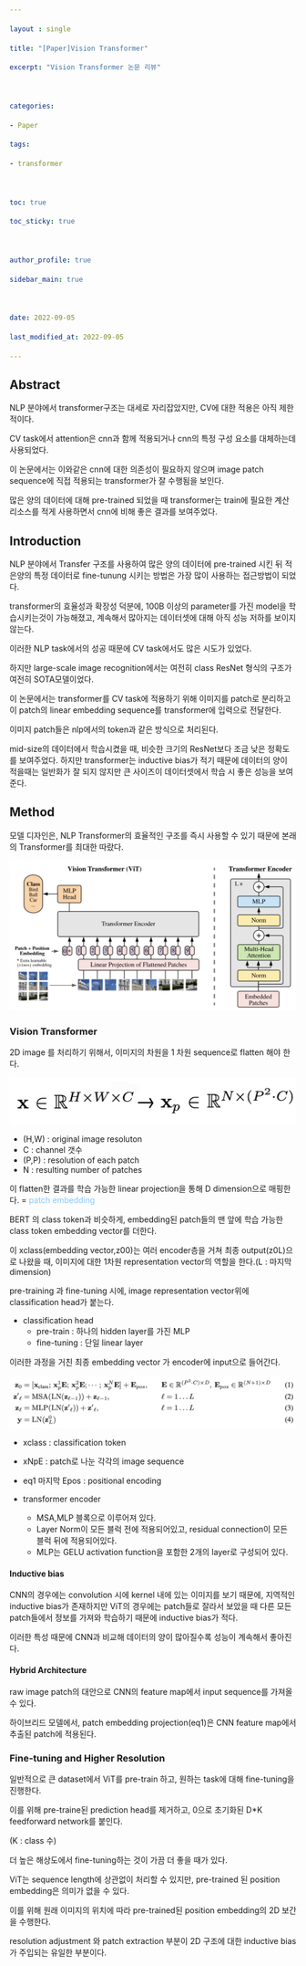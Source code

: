 ```yaml
---

layout : single

title: "[Paper]Vision Transformer"

excerpt: "Vision Transformer 논문 리뷰"



categories:

- Paper

tags:

- transformer



toc: true

toc_sticky: true



author_profile: true

sidebar_main: true



date: 2022-09-05

last_modified_at: 2022-09-05

---
```


## Abstract



NLP 분야에서 transformer구조는 대세로 자리잡았지만, CV에 대한 적용은 아직 제한적이다.

CV task에서 attention은 cnn과 함께 적용되거나 cnn의 특정 구성 요소를 대체하는데 사용되었다.

이 논문에서는 이와같은 cnn에 대한 의존성이 필요하지 않으며 image patch sequence에 직접 적용되는 transformer가 잘 수행됨을 보인다.

많은 양의 데이터에 대해 pre-trained 되었을 때 transformer는 train에 필요한 계산 리소스를 적게 사용하면서 cnn에 비해 좋은 결과를 보여주었다.



## Introduction

NLP 분야에서 Transfer 구조를 사용하여 많은 양의 데이터에 pre-trained 시킨 뒤 적은양의 특정 데이터로 fine-tunung 시키는 방법은 가장 많이 사용하는 접근방법이 되었다.

transformer의 효율성과 확장성 덕분에, 100B 이상의 parameter를 가진 model을 학습시키는것이 가능해졌고, 계속해서 많아지는 데이터셋에 대해 아직 성능 저하를 보이지 않는다.

이러한 NLP task에서의 성공 때문에 CV task에서도 많은 시도가 있었다.

하지만 large-scale image recognition에서는 여전히 class ResNet 형식의 구조가 여전히 SOTA모델이었다.



이 논문에서는 transformer를 CV task에 적용하기 위해 이미지를 patch로 분리하고 이 patch의 linear embedding sequence를 transformer에 입력으로 전달한다.

이미지 patch들은 nlp에서의 token과 같은 방식으로 처리된다.



mid-size의 데이터에서 학습시켰을 때, 비슷한 크기의 ResNet보다 조금 낮은 정확도를 보여주었다. 하지만 transformer는 inductive bias가 적기 때문에 데이터의 양이 적을때는 일반화가 잘 되지 않지만 큰 사이즈이 데이터셋에서 학습 시 좋은 성능을 보여준다.



## Method

모델 디자인은, NLP Transformer의 효율적인 구조를 즉시 사용할 수 있기 때문에 본래의 Transformer를 최대한 따랐다.

<p align="center"><img src="/assets/images/Paper/ViT/figure_1.png"></p>



### Vision Transformer

2D image 를 처리하기 위해서, 이미지의 차원을 1 차원 sequence로 flatten 해야 한다.

<p align="center"><img src="/assets/images/Paper/ViT/figure_2.png"></p>

- (H,W) : original image resoluton
- C : channel 갯수
- (P,P) : resolution of each patch
- N : resulting number of patches

이 flatten한 결과를 학습 가능한 linear projection을 통해 D dimension으로 매핑한다. = <span style="color: #88c8ff">patch embedding</span>



BERT 의 class token과 비슷하게, embedding된 patch들의 맨 앞에 학습 가능한 class token embedding vector를 더한다.

이 xclass(embedding vector,z00)는 여러 encoder층을 거쳐 최종 output(z0L)으로 나왔을 때, 이미지에 대한 1차원 representation vector의 역할을 한다.(L : 마지막 dimension)

pre-training 과 fine-tuning 시에, image representation vector위에 classification head가 붙는다.

- classification head
  - pre-train : 하나의 hidden layer를 가진 MLP
  - fine-tuning : 단일 linear layer



이러한 과정을 거친 최종 embedding vector 가 encoder에 input으로 들어간다.

<p align="center"><img src="/assets/images/Paper/ViT/figure_3.png"></p>

- xclass : classification token
- xNpE : patch로 나눈 각각의 image sequence
- eq1 마지막 Epos : positional encoding

- transformer encoder
  - MSA,MLP 블록으로 이루어져 있다.
  - Layer Norm이 모든 블럭 전에 적용되어있고, residual connection이 모든 블럭 뒤에 적용되어있다.
  - MLP는 GELU activation function을 포함한 2개의 layer로 구성되어 있다.



#### Inductive bias

CNN의 경우에는 convolution 시에 kernel 내에 있는 이미지를 보기 때문에, 지역적인 inductive bias가 존재하지만 ViT의 경우에는 patch들로 잘라서 보았을 때 다른 모든 patch들에서 정보를 가져와 학습하기 때문에 inductive bias가 적다.

이러한 특성 때문에 CNN과 비교해 데이터의 양이 많아질수록 성능이 계속해서 좋아진다.



#### Hybrid Architecture

raw image patch의 대안으로 CNN의 feature map에서 input sequence를 가져올 수 있다.

하이브리드 모델에서, patch embedding projection(eq1)은 CNN feature map에서 추출된 patch에 적용된다.



### Fine-tuning and Higher Resolution

일반적으로 큰 dataset에서 ViT를 pre-train 하고, 원하는 task에 대해 fine-tuning을 진행한다.

이를 위해 pre-traine된 prediction head를 제거하고, 0으로 초기화된 D*K feedforward network를 붙인다.

(K : class 수)

더 높은 해상도에서 fine-tuning하는 것이 가끔 더 좋을 때가 있다.

ViT는 sequence length에 상관없이 처리할 수 있지만, pre-trained 된 position embedding은 의미가 없을 수 있다.

이를 위해 원래 이미지의 위치에 따라 pre-trained된 position embedding의 2D 보간을 수행한다.

resolution adjustment 와 patch extraction 부분이 2D 구조에 대한 inductive bias가 주입되는 유일한 부분이다.
